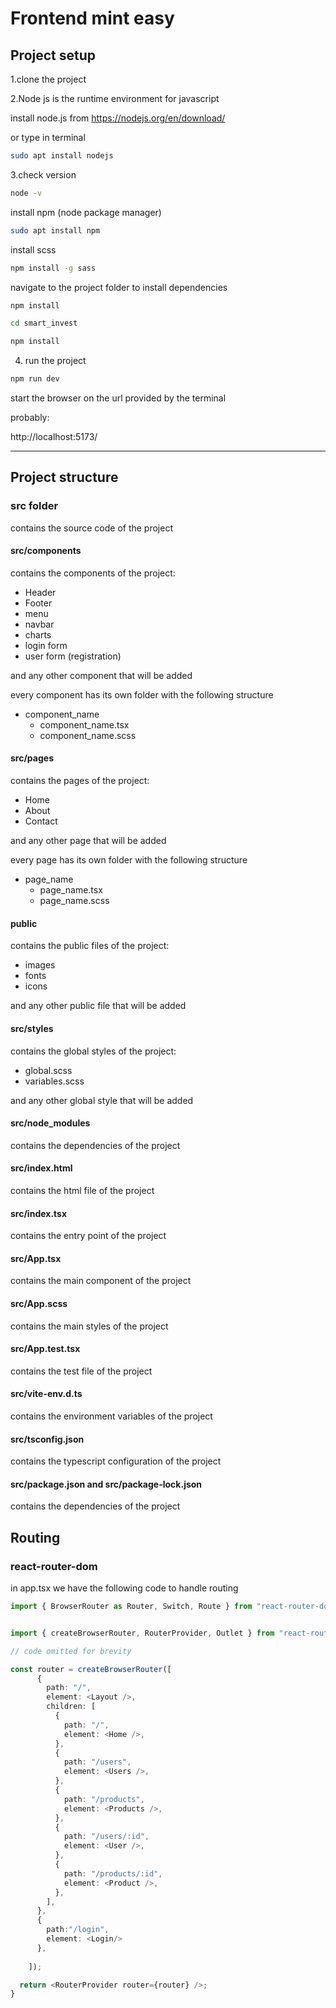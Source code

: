 # Frontend  mint easy

## Project setup





1.clone the project 



2.Node js is the runtime environment for javascript 

install node.js from https://nodejs.org/en/download/

or type in terminal

```bash
sudo apt install nodejs
```
3.check version

```bash
node -v
```

install npm (node package manager) 

```bash
sudo apt install npm
```

install scss 

```bash
npm install -g sass
```
navigate to the project folder to
install dependencies

```bash
npm install

cd smart_invest

npm install
```

4. run the project

```bash
npm run dev
```

start the browser on the url provided by the terminal

probably:

http://localhost:5173/



-----------------------------------------
## Project structure

### src folder

contains the source code of the project

#### src/components

contains the components of the project:
- Header
- Footer
- menu
- navbar
- charts
- login form
- user form (registration)

and any other component that will be added

every component has its own folder with the following structure

- component_name
    - component_name.tsx
    - component_name.scss

#### src/pages

contains the pages of the project:
- Home
- About
- Contact

and any other page that will be added

every page has its own folder with the following structure

- page_name
    - page_name.tsx
    - page_name.scss

#### public

contains the public files of the project:
- images
- fonts
- icons

and any other public file that will be added


#### src/styles

contains the global styles of the project:
- global.scss
- variables.scss

and any other global style that will be added

#### src/node_modules

contains the dependencies of the project

#### src/index.html

contains the html file of the project

#### src/index.tsx

contains the entry point of the project

#### src/App.tsx

contains the main component of the project

#### src/App.scss

contains the main styles of the project

#### src/App.test.tsx

contains the test file of the project

#### src/vite-env.d.ts

contains the environment variables of the project

#### src/tsconfig.json

contains the typescript configuration of the project

#### src/package.json and src/package-lock.json

contains the dependencies of the project




## Routing

### react-router-dom

in app.tsx we have the following code to handle routing

```typescript
import { BrowserRouter as Router, Switch, Route } from "react-router-dom";
```

```typescript

import { createBrowserRouter, RouterProvider, Outlet } from "react-router-dom";

// code omitted for brevity

const router = createBrowserRouter([
      {
        path: "/",
        element: <Layout />,
        children: [
          {
            path: "/",
            element: <Home />,
          },
          {
            path: "/users",
            element: <Users />,
          },
          {
            path: "/products",
            element: <Products />,
          },
          {
            path: "/users/:id",
            element: <User />,
          },
          {
            path: "/products/:id",
            element: <Product />,
          },
        ],
      },
      {
        path:"/login",
        element: <Login/>
      },
  
    ]);

  return <RouterProvider router={router} />;
}

```


